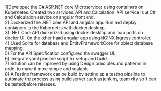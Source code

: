1)Developed the C# ASP.NET core  Microservices using containers on Kubernetes. Created two services: API and Calculation. API service is at C# and Calculation service on angular front end.<br />
2) Dockerized the .NET core API and angular app. Run and deploy containers to the Kubernetes with docker desktop.<br />
3) .NET Core API dockerized using docker desktop and map ports on docker UI. On the other hand angular app using NGINX Ingress controller. <br />
4) Used Sqlite for database and EntityFrameworkCore for object database mapping.<br />
5) For the API Specification configured the swagger UI. <br />
6) integrate yaml pipeline script for setup and build.<br />
7) Solution can be improved by using Design principles and patterns in order to make it more simple and scalable. <br />
8) A Testing framework can be build by setting up a testing pipeline to automate the process using build server such as jenkins, team city so it can be testedbefore releases. <br />

